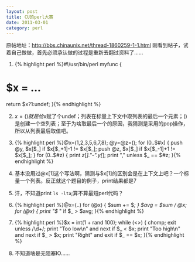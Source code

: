 ```yaml
---
layout: post
title: CU的perl大赛
date: 2011-03-01
category: perl
---
```


原帖地址：http://bbs.chinaunix.net/thread-1860259-1-1.html
刚看到帖子，试着自己做做，首先必须承认做的过程是重新去翻过资料了……

1. {% highlight perl %}#!/usr/bin/perl  myfunc {
# $x = ...
return $x?1:undef;
}{% endhighlight %}

2. $x=()就是给$x赋了个undef；列表在标量上下文中取列表的最后一个元素；()是创建一个空列表；至于为啥取最后一个的原因，我猜测是采用的pop操作，所以从列表最后取值吧。

3. {% highlight perl %}@x=(1,2,3,5,6,7,8);
@y=@z=();
for (0..$#x) {
    push @y, $x[$_] if $x[$_+1]-1 != $x[$_];
    push @z, $x[$_] if $x[$_-1]+1 != $x[$_];
}
for (0..$#z) {
    print $z[$_]."-".$y[$_];
    print "," unless $_ == $#z;
}{% endhighlight %}

4. 基本没用过@x[1]这个写法啊，猜测与$x[1]的区别会是在上下文上吧？一个标量一个列表。反正就这个题目的例子，print结果都是7

5. 汗，不知道print `ls -lta`;算不算最短perl代码？

6. {% highlight perl %}@x=(..)
for (@x) {
    $sum += $_;
}
$avg = $sum / @x;
for (@x) {
    print "$_ " if $_ > $avg;
}{% endhighlight %}

7. {% highlight perl %}$x = int(1 + rand 100);
while (<>) {
    chomp;
    exit unless /\d+/;
    print "Too low\n" and next if $_ < $x;
    print "Too high\n" and next if $_ > $x;
    print "Right" and exit if $_ == $x;
}{% endhighlight %}

8. 不知道啥是无阻塞IO……
